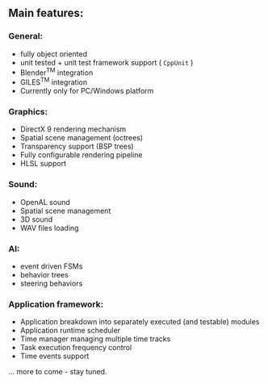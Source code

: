 ## Main features: ##

### General: ###

  * fully object oriented
  * unit tested + unit test framework support ( `CppUnit` )
  * Blender<sup>TM</sup> integration
  * GILES<sup>TM</sup> integration
  * Currently only for PC/Windows platform

### Graphics: ###

  * DirectX 9 rendering mechanism
  * Spatial scene management (octrees)
  * Transparency support (BSP trees)
  * Fully configurable rendering pipeline
  * HLSL support

### Sound: ###

  * OpenAL sound
  * Spatial scene management
  * 3D sound
  * WAV files loading

### AI: ###

  * event driven FSMs
  * behavior trees
  * steering behaviors


### Application framework: ###

  * Application breakdown into separately executed (and testable) modules
  * Application runtime scheduler
  * Time manager managing multiple time tracks
  * Task execution frequency control
  * Time events support

... more to come - stay tuned.